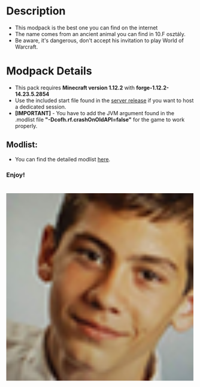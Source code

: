 # Description 

* This modpack is the best one you can find on the internet
* The name comes from an ancient animal you can find in 10.F osztály.
* Be aware, it's dangerous, don't accept his invitation to play World of Warcraft.

# Modpack Details
* This pack requires **Minecraft version 1.12.2** with **forge-1.12.2-14.23.5.2854**
* Use the included start file found in the [server release](https://github.com/bence056/BoriszCraft_1.12.2_SERVER) if you want to host a dedicated session.
* **\[IMPORTANT\]** - You have to add the JVM argument found in the .modlist file **"-Dcofh.rf.crashOnOldAPI=false"** for the game to work properly.

## Modlist:
* You can find the detailed modlist [here](https://github.com/bence056/BorisesAddons/blob/master/MODLIST.md).

### Enjoy!
# 
<img width="500" height="500" src="./etc/server-icon.png" align=left>